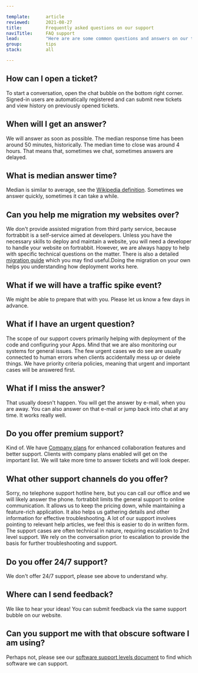 ```yaml
---

template:      article
reviewed:      2021-08-27
title:         Frequently asked questions on our support
naviTitle:     FAQ support
lead:          "Here are are some common questions and answers on our terms of service."
group:         tips
stack:         all

---
```


## How can I open a ticket?

To start a conversation, open the chat bubble on the bottom right corner. Signed-in users are automatically registered and can submit new tickets and view history on previously opened tickets.

## When will I get an answer?

We will answer as soon as possible. The median response time has been around 50 minutes, historically. The median time to close was around 4 hours. That means that, sometimes we chat, sometimes answers are delayed.

## What is median answer time?

Median is similar to average, see the [Wikipedia definition](https://en.wikipedia.org/wiki/Median). Sometimes we answer quickly, sometimes it can take a while.

## Can you help me migration my websites over?

We don't provide assisted migration from third party service, because fortrabbit is a self-service aimed at developers. Unless you have the necessary skills to deploy and maintain a website, you will need a developer to handle your website on fortrabbit. However, we are always happy to help with specific technical questions on the matter. There is also a detailed [migration guide](https://help.fortrabbit.com/migrating) which you may find useful.Doing the migration on your own helps you understanding how deployment works here.

## What if we will have a traffic spike event?

We might be able to prepare that with you. Please let us know a few days in advance.

## What if I have an urgent question?

The scope of our support covers primarily helping with deployment of the code and configuring your Apps. Mind that we are also monitoring our systems for general issues. The few urgent cases we do see are usually connected to human errors when clients accidentally mess up or delete things. We have priority criteria policies, meaning that urgent and important cases will be answered first.

## What if I miss the answer?

That usually doesn't happen. You will get the answer by e-mail, when you are away. You can also answer on that e-mail or jump back into chat at any time. It works really well.

## Do you offer premium support?

Kind of. We have [Company plans](https://www.fortrabbit.com/company-plans) for enhanced collaboration features and better support. Clients with company plans enabled will get on the important list. We will take more time to answer tickets and will look deeper.

## What other support channels do you offer?

Sorry, no telephone support hotline here, but you can call our office and we will likely answer the phone. fortrabbit limits the general support to online communication. It allows us to keep the pricing down, while maintaining a feature-rich application. It also helps us gathering details and other information for effective troubleshooting. A lot of our support involves pointing to relevant help articles, we feel this is easier to do in written form. The support cases are often technical in nature, requiring escalation to 2nd level support. We rely on the conversation prior to escalation to provide the basis for further troubleshooting and support.

## Do you offer 24/7 support?

We don't offer 24/7 support, please see above to understand why.

## Where can I send feedback?

We like to hear your ideas! You can submit feedback via the same support bubble on our website.

## Can you support me with that obscure software I am using?

Perhaps not, please see our [software support levels document](https://help.fortrabbit.com/software-support-levels) to find which software we can support.
